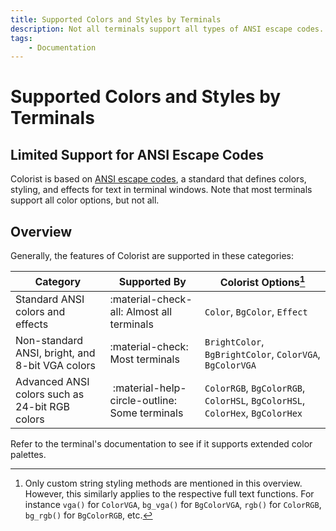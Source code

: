 ```yaml
---
title: Supported Colors and Styles by Terminals
description: Not all terminals support all types of ANSI escape codes. Get a list of which Colorist methods are supported by which terminals.
tags:
    - Documentation
---
```


# Supported Colors and Styles by Terminals
## Limited Support for ANSI Escape Codes
Colorist is based on [ANSI escape codes](https://en.wikipedia.org/wiki/ANSI_escape_code), a standard that defines colors, styling, and effects for text in terminal windows. Note that most terminals support all color options, but not all.

## Overview
Generally, the features of Colorist are supported in these categories:

<div id="terminals-color-support-table"></div>

| Category                                        | Supported By                                  | Colorist Options[^1]                                                         |
| ----------------------------------------------- | --------------------------------------------- | ---------------------------------------------------------------------------- |
| Standard ANSI colors and effects                | :material-check-all: Almost all terminals     | `Color`, `BgColor`, `Effect`                                                 |
| Non-standard ANSI, bright, and 8-bit VGA colors | :material-check: Most terminals               | `BrightColor`, `BgBrightColor`, `ColorVGA`, `BgColorVGA`                     |
| Advanced ANSI colors such as 24-bit RGB colors  | :material-help-circle-outline: Some terminals | `ColorRGB`, `BgColorRGB`, `ColorHSL`, `BgColorHSL`, `ColorHex`, `BgColorHex` |

Refer to the terminal's documentation to see if it supports extended color palettes.

[^1]: Only custom string styling methods are mentioned in this overview. However, this similarly applies to the respective full text functions. For instance `vga()` for `ColorVGA`, `bg_vga()` for `BgColorVGA`,  `rgb()` for `ColorRGB`, `bg_rgb()` for `BgColorRGB`, etc.
